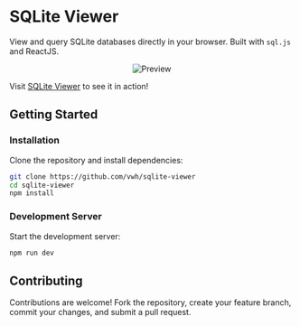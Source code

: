 # SQLite Viewer

View and query SQLite databases directly in your browser. Built with `sql.js` and ReactJS.

<p align="center">
  <img src="https://github.com/user-attachments/assets/820dc71c-b0e8-4c08-bcb7-44906d70e2b8" alt="Preview">
</p>

Visit [SQLite Viewer](https://vwh.github.io/sqlite-viewer/) to see it in action!

## Getting Started

### Installation

Clone the repository and install dependencies:

```bash
git clone https://github.com/vwh/sqlite-viewer
cd sqlite-viewer
npm install
```

### Development Server

Start the development server:

```bash
npm run dev
```

## Contributing

Contributions are welcome! Fork the repository, create your feature branch, commit your changes, and submit a pull request.
